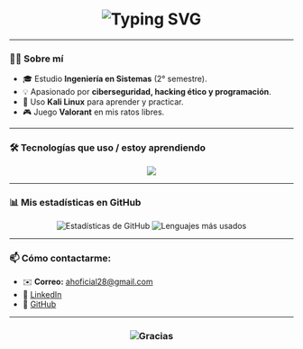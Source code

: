 <!-- Título animado -->
<h1 align="center">
  <img src="https://readme-typing-svg.herokuapp.com?font=Fira+Code&pause=1000&color=36BCF7&center=true&vCenter=true&width=500&lines=✨+Hola%2C+soy+Adrián+Alejandro+Hernández+✨;🚀+Estudiante+de+Ingeniería+en+Sistemas;🔐+Apasionado+por+la+Ciberseguridad" alt="Typing SVG" />
</h1>

---

### 👨‍💻 Sobre mí  
- 🎓 Estudio **Ingeniería en Sistemas** (2° semestre).  
- 💡 Apasionado por **ciberseguridad, hacking ético y programación**.  
- 🐧 Uso **Kali Linux** para aprender y practicar.  
- 🎮 Juego **Valorant** en mis ratos libres.  

---

### 🛠️ Tecnologías que uso / estoy aprendiendo
<p align="center">
  <img src="https://skillicons.dev/icons?i=python,linux,git,github,html,css" />
</p>

---

### 📊 Mis estadísticas en GitHub
<p align="center">
  <img src="https://github-readme-stats.vercel.app/api?username=TU-USUARIO&show_icons=true&theme=radical" alt="Estadísticas de GitHub" />
  <img src="https://github-readme-stats.vercel.app/api/top-langs/?username=TU-USUARIO&layout=compact&theme=radical" alt="Lenguajes más usados" />
</p>

---

### 📫 Cómo contactarme:
- ✉️ **Correo:** ahoficial28@gmail.com  
- 💼 [LinkedIn](https://www.linkedin.com)  
- 🐙 [GitHub](https://github.com/TU-USUARIO)  

---

<h3 align="center">
  <img src="https://readme-typing-svg.herokuapp.com?font=Fira+Code&duration=4000&pause=1000&color=FF6EC7&center=true&vCenter=true&width=435&lines=✨+Gracias+por+visitar+mi+perfil+✨;⭐+No+olvides+dar+star+a+mis+repositorios+⭐" alt="Gracias" />
</h3>

